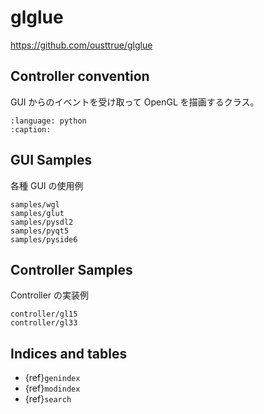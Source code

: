 # glglue

<https://github.com/ousttrue/glglue>

## Controller convention

GUI からのイベントを受け取って OpenGL を描画するクラス。

```{gitinclude} v1.2.3 src/glglue/basecontroller.py
:language: python
:caption:
```

## GUI Samples

各種 GUI の使用例

```{toctree}
samples/wgl
samples/glut
samples/pysdl2
samples/pyqt5
samples/pyside6
```

## Controller Samples

Controller の実装例

```{toctree}
controller/gl15
controller/gl33
```

## Indices and tables

* {ref}`genindex`
* {ref}`modindex`
* {ref}`search`
